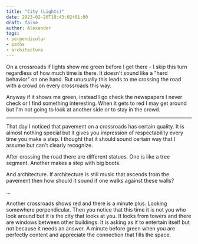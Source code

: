 ```yaml
---
title: "City (Lights)"
date: 2023-02-20T10:43:02+01:00
draft: false
author: Alexander
tags:
- perpendicular
- paths
- architecture
---
```


On a crossroads if lights show me green before I get there - I skip this turn regardless of how much time is there.
It doesn't sound like a "herd behavior" on one hand.
But unusually this leads to me crossing the road with a crowd on every crossroads this way.

Anyway if it shows me green, instead I go check the newspapers I never check or I find something interesting.
When it gets to red I may get around but I'm not going to look at another side or to stay in the crowd.

---

That day I noticed that pavement on a crossroads has certain quality.
It is almost nothing special but it gives you impression of respectability every time you make a step.
I thought that it should sound certain way that I assume but can't clearly recognize.

After crossing the road there are different statues.
One is like a tree segment. Another makes a step with big boots.

And architecture.
If architecture is still music that ascends from the pavement then how should it sound if one walks against these walls?

...

Another crossroads shows red and there is a minute plus.
Looking somewhere perpendicular.
Then you notice that this time it is not you who look around but it is the city that looks at you.
It looks from towers and there are windows between other buildings.
It is asking as if to entertain itself but not because it needs an answer.
A minute before green when you are perfectly content and appreciate
the connection that fills the space.

